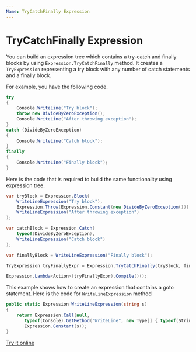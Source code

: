 ```yaml
---
Name: TryCatchFinally Expression
---
```


# TryCatchFinally Expression

You can build an expression tree which contains a try-catch and finally blocks by using `Expression.TryCatchFinally` method. It creates a `TryExpression` representing a try block with any number of catch statements and a finally block. 

For example, you have the following code.

```csharp
try
{
    Console.WriteLine("Try block");
    throw new DivideByZeroException();
    Console.WriteLine("After throwing exception");
}
catch (DivideByZeroException)
{
    Console.WriteLine("Catch block");
}
finally
{
    Console.WriteLine("Finally block");
}
```

Here is the code that is required to build the same functionality using expression tree. 

```csharp
var tryBlock = Expression.Block(
    WriteLineExpression("Try block"),
    Expression.Throw(Expression.Constant(new DivideByZeroException())),
    WriteLineExpression("After throwing exception")
);

var catchBlock = Expression.Catch(
    typeof(DivideByZeroException),
    WriteLineExpression("Catch block")
);

var finallyBlock = WriteLineExpression("Finally block");

TryExpression tryFinallyExpr = Expression.TryCatchFinally(tryBlock, finallyBlock, catchBlock);

Expression.Lambda<Action>(tryFinallyExpr).Compile()();
```

This example shows how to create an expression that contains a goto statement. Here is the code for `WriteLineExpression` method

```csharp
public static Expression WriteLineExpression(string s)
{
    return Expression.Call(null,
       typeof(Console).GetMethod("WriteLine", new Type[] { typeof(String) }),
       Expression.Constant(s));
}
``` 

[Try it online](https://dotnetfiddle.net/tSG1nU)
